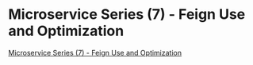 # Microservice Series (7) - Feign Use and Optimization
[Microservice Series (7) - Feign Use and Optimization](https://aiwithcloud.com/2022/09/16/microservice_series_7___feign_use_and_optimization/)